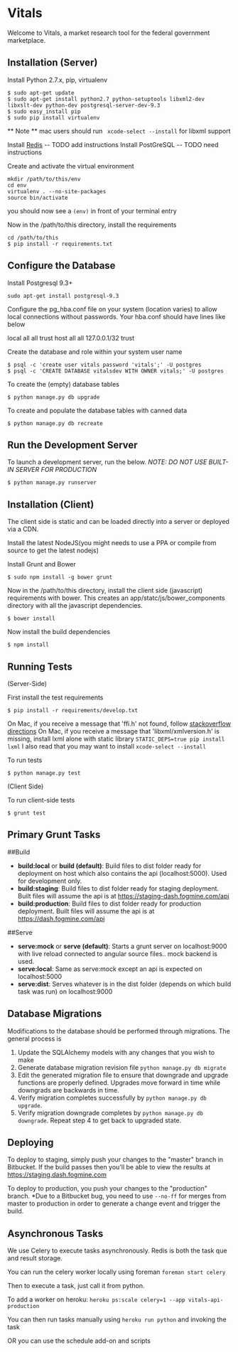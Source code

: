 Vitals
=================
Welcome to Vitals, a market research tool for the federal government marketplace.

Installation (Server)
---------------------
Install Python 2.7.x, pip, virtualenv
```
$ sudo apt-get update
$ sudo apt-get install python2.7 python-setuptools libxml2-dev libxslt-dev python-dev postgresql-server-dev-9.3
$ sudo easy_install pip
$ sudo pip install virtualenv
```
** Note ** mac users should run ``` xcode-select --install``` for libxml support

Install [Redis](http://vvv.tobiassjosten.net/linux/installing-redis-on-ubuntu-with-apt/) -- TODO add instructions
Install PostGreSQL -- TODO need instructions

Create and activate the virtual environment
```
mkdir /path/to/this/env
cd env
virtualenv . --no-site-packages
source bin/activate
```
you should now see a ```(env)``` in front of your terminal entry

Now in the /path/to/this directory, install the requirements
```
cd /path/to/this
$ pip install -r requirements.txt
```

## Configure the Database
Install Postgresql 9.3+

    sudo apt-get install postgresql-9.3

Configure the pg_hba.conf file on your system (location varies) to allow local connections without passwords. Your hba.conf should have lines like below


local all all trust
host all all 127.0.0.1/32 trust

Create the database and role within your system user name

    $ psql -c 'create user vitals password 'vitals';' -U postgres
    $ psql -c 'CREATE DATABASE vitalsdev WITH OWNER vitals;' -U postgres

To create the (empty) database tables

    $ python manage.py db upgrade


To create and populate the database tables with canned data

    $ python manage.py db recreate


## Run the Development Server
To launch a development server, run the below. _NOTE: DO NOT USE BUILT-IN SERVER FOR PRODUCTION_
```
$ python manage.py runserver
```

Installation (Client)
---------------------
The client side is static and can be loaded directly into a server or deployed via a CDN.

Install the latest NodeJS(you might needs to use a PPA or compile from source to get the latest nodejs)

Install Grunt and Bower
```
$ sudo npm install -g bower grunt
```

Now in the /path/to/this directory, install the client side (javascript) requirements with bower. This creates an app/statc/js/bower_components directory with all the javascript dependencies.
```
$ bower install
```

Now install the build dependencies
```
$ npm install
```

Running Tests
------------

(Server-Side)

First install the test requirements
```
$ pip install -r requirements/develop.txt
```

On Mac, if you receive a message that 'ffi.h' not found, follow [stackoverflow directions](http://stackoverflow.com/questions/22875270/error-installing-bcrypt-with-pip-on-os-x-cant-find-ffi-h-libffi-is-installed)
On Mac, if you receive a message that 'libxml/xmlversion.h' is missing, install lxml alone with static library ```STATIC_DEPS=true pip install lxml```
I also read that you may want to install ```xcode-select --install```

To run tests
```
$ python manage.py test
```

(Client Side)

To run client-side tests
```
$ grunt test
```

Primary Grunt Tasks
-------------------
##Build
*  **build:local** or **build (default)**: Build files to dist folder ready for deployment on host which also contains the api (localhost:5000). Used for development only.
*  **build:staging**: Build files to dist folder ready for staging deployment. Built files will assume the api is at https://staging-dash.fogmine.com/api
*  **build:production**: Build files to dist folder ready for production deployment. Built files will assume the api is at https://dash.fogmine.com/api

##Serve
*  **serve:mock** or **serve (default)**: Starts a grunt server on localhost:9000 with live reload connected to angular source files.. mock backend is used.
*  **serve:local**: Same as serve:mock except an api is expected on localhost:5000
*  **serve:dist**: Serves whatever is in the dist folder (depends on which build task was run) on localhost:9000

Database Migrations
-------------------
Modifications to the database should be performed through migrations. The general process is

1.  Update the SQLAlchemy models with any changes that you wish to make
2.  Generate database migration revision file ```python manage.py db migrate```
3.  Edit the generated migration file to ensure that downgrade and upgrade functions are properly defined. Upgrades move forward in time while downgrads are backwards in time.
4.  Verify migration completes successfully by ```python manage.py db upgrade```.
5.  Verify migration downgrade completes by ```python manage.py db downgrade```. Repeat step 4 to get back to upgraded state.

Deploying
---------
To deploy to staging, simply push your changes to the "master" branch in Bitbucket. If the build passes then you'll be able to view the results at
https://staging.dash.fogmine.com

To deploy to production, you push your changes to the "production" branch. *Due to a Bitbucket bug, you need to use ```--no-ff``` for merges
from master to production in order to generate a change event and trigger the build.


Asynchronous Tasks
------------------
We use Celery to execute tasks asynchronously. Redis is both the task que and result storage.

You can run the celery worker locally using foreman
```foreman start celery```

Then to execute a task, just call it from python.

To add a worker on heroku:
```heroku ps:scale celery=1 --app vitals-api-production```

You can then run tasks manually using
```heroku run python``` and invoking the task

OR
you can use the schedule add-on and scripts
